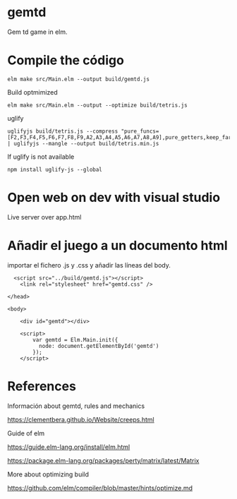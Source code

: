 # gemtd

Gem td game in elm.



 # Compile the código

 ```
elm make src/Main.elm --output build/gemtd.js
 ```

Build optmimized
 ```
elm make src/Main.elm --output --optimize build/tetris.js
 ```

uglify
 ```
uglifyjs build/tetris.js --compress "pure_funcs=[F2,F3,F4,F5,F6,F7,F8,F9,A2,A3,A4,A5,A6,A7,A8,A9],pure_getters,keep_fargs=false,unsafe_comps,unsafe" | uglifyjs --mangle --output build/tetris.min.js
 ```

If uglify is not available
```
npm install uglify-js --global
``` 

# Open web on dev with visual studio
Live server over app.html 

# Añadir el juego a un documento html
  
  importar el fichero .js y .css y añadir las líneas del body.

```
  <script src="../build/gemtd.js"></script>
    <link rel="stylesheet" href="gemtd.css" />

</head>

<body>
    
    <div id="gemtd"></div>

    <script>
        var gemtd = Elm.Main.init({
          node: document.getElementById('gemtd')
        });
    </script>
```

# References

Información about gemtd, rules and mechanics

https://clementbera.github.io/Website/creeps.html


Guide of elm

https://guide.elm-lang.org/install/elm.html

https://package.elm-lang.org/packages/perty/matrix/latest/Matrix

More about optimizing build 

https://github.com/elm/compiler/blob/master/hints/optimize.md